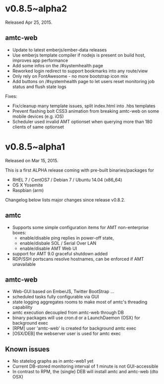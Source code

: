 v0.8.5~alpha2
=============

Released Apr 25, 2015.

## amtc-web ##

- Update to latest emberjs/ember-data releases
- Use emberjs template compiler if nodejs is present on build host,
  improves app performance
- Add some infos on the /#systemhealth page
- Reworked login redirect to support bookmarks into any route/view
- Only rely on FontAwesome - no more bootstrap icon mix
- Add buttons on /#systemhealth page to let users reset
  monitoring job status and flush state logs

Fixes:

- Fix/cleanup many template issues, split index.html into .hbs templates
- Prevent flashing bolt CSS3 animation from breaking amtc-web on some
  mobile devices (e.g. iOS)
- Scheduler used invalid AMT optionset when querying more than 180
  clients of same optionset


v0.8.5~alpha1
=============

Released on Mar 15, 2015.

This is a first ALPHA release coming with pre-built binaries/packages for
* RHEL 7 / CentOS7 / Debian 7 / Ubuntu 14.04 (x86_64)
* OS X Yosemite
* Raspbian (arm)

Changelog below lists major changes since release v0.8.2.

## amtc ##

* Supports some simple configuration items for AMT non-enterprise boxes:
  - enable/disable ping replies in power-off state,
  - enable/disbale SOL / Serial Over LAN
  - enable/disable AMT Web UI
* support for AMT 9.0 graceful shutdown added
* RDP/SSH portscans resolve hostnames, can be enforced if AMT unavailable

## amtc-web ##

* Web-GUI based on EmberJS, Twitter BootStrap ...
* scheduled tasks fully configurable via GUI
* state logging aggregates rooms to make most of amtc's threading capability
* amtc execution decoupled from amtc-web through DB
* binary packages will use cron.d or a LaunchDaemon (OSX) for background exec
* [RPM] user 'amtc-web' is created for background amtc exec
* [OSX/DEB] the webserver user is used for amtc exec

## Known issues ##

* No statelog graphs as in amtc-web1 yet
* Current DB-stored monitoring interval of 1 minute is not GUI-accessible
* In contrast to RPM, the (single) DEB will install amtc and amtc-web (dto OSX)

